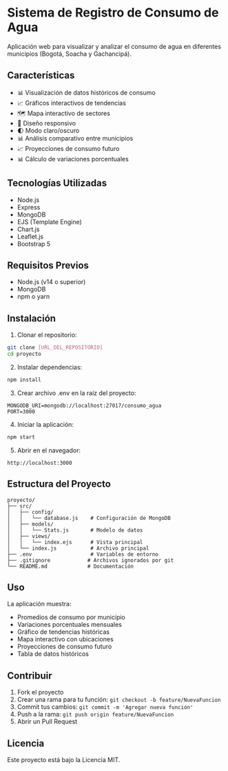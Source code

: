 # Sistema de Registro de Consumo de Agua

Aplicación web para visualizar y analizar el consumo de agua en diferentes municipios (Bogotá, Soacha y Gachancipá).

## Características

- 📊 Visualización de datos históricos de consumo
- 📈 Gráficos interactivos de tendencias
- 🗺️ Mapa interactivo de sectores
- 📱 Diseño responsivo
- 🌓 Modo claro/oscuro
- 📊 Análisis comparativo entre municipios
- 📈 Proyecciones de consumo futuro
- 📊 Cálculo de variaciones porcentuales

## Tecnologías Utilizadas

- Node.js
- Express
- MongoDB
- EJS (Template Engine)
- Chart.js
- Leaflet.js
- Bootstrap 5

## Requisitos Previos

- Node.js (v14 o superior)
- MongoDB
- npm o yarn

## Instalación

1. Clonar el repositorio:
```bash
git clone [URL_DEL_REPOSITORIO]
cd proyecto
```

2. Instalar dependencias:
```bash
npm install
```

3. Crear archivo .env en la raíz del proyecto:
```env
MONGODB_URI=mongodb://localhost:27017/consumo_agua
PORT=3000
```

4. Iniciar la aplicación:
```bash
npm start
```

5. Abrir en el navegador:
```
http://localhost:3000
```

## Estructura del Proyecto

```
proyecto/
├── src/
│   ├── config/
│   │   └── database.js    # Configuración de MongoDB
│   ├── models/
│   │   └── Stats.js       # Modelo de datos
│   ├── views/
│   │   └── index.ejs      # Vista principal
│   └── index.js           # Archivo principal
├── .env                   # Variables de entorno
├── .gitignore            # Archivos ignorados por git
└── README.md             # Documentación
```

## Uso

La aplicación muestra:
- Promedios de consumo por municipio
- Variaciones porcentuales mensuales
- Gráfico de tendencias históricas
- Mapa interactivo con ubicaciones
- Proyecciones de consumo futuro
- Tabla de datos históricos

## Contribuir

1. Fork el proyecto
2. Crear una rama para tu función: `git checkout -b feature/NuevaFuncion`
3. Commit tus cambios: `git commit -m 'Agregar nueva función'`
4. Push a la rama: `git push origin feature/NuevaFuncion`
5. Abrir un Pull Request

## Licencia

Este proyecto está bajo la Licencia MIT. 